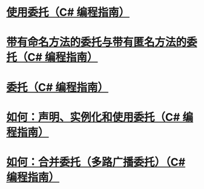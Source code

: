 # [使用委托（C# 编程指南）](using-delegates.md)
# [带有命名方法的委托与带有匿名方法的委托（C# 编程指南）](delegates-with-named-vs-anonymous-methods.md)
# [委托（C# 编程指南）](index.md)
# [如何：声明、实例化和使用委托（C# 编程指南）](how-to-declare-instantiate-and-use-a-delegate.md)
# [如何：合并委托（多路广播委托）（C# 编程指南）](how-to-combine-delegates-multicast-delegates.md)
